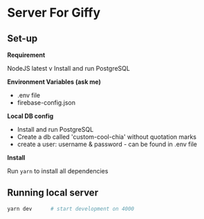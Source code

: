 # Server For Giffy

## Set-up

**Requirement**

NodeJS latest v
Install and run PostgreSQL

**Environment Variables (ask me)**

- .env file
- firebase-config.json

**Local DB config**

- Install and run PostgreSQL
- Create a db called 'custom-cool-chia' without quotation marks
- create a user: username & password - can be found in .env file

**Install**

Run `yarn` to install all dependencies

## Running local server

```sh
yarn dev      # start development on 4000
```

